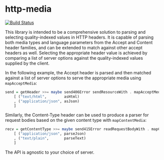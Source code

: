 http-media
==========

[![Build Status](https://secure.travis-ci.org/zmthy/http-media.svg)](http://travis-ci.org/zmthy/http-media)

This library is intended to be a comprehensive solution to parsing and selecting
quality-indexed values in HTTP headers. It is capable of parsing both media
types and language parameters from the Accept and Content header families, and
can be extended to match against other accept headers as well. Selecting the
appropriate header value is achieved by comparing a list of server options
against the quality-indexed values supplied by the client.

In the following example, the Accept header is parsed and then matched against
a list of server options to serve the appropriate media using `mapAcceptMedia`:

```haskell
send = getHeader >>= maybe send406Error sendResourceWith . mapAcceptMedia
    [ ("text/html",        asHtml)
    , ("application/json", asJson)
    ]
```

Similarly, the Content-Type header can be used to produce a parser for request
bodies based on the given content type with `mapContentMedia`:

```haskell
recv = getContentType >>= maybe send415Error readRequestBodyWith . mapContentMedia
    [ ("application/json", parseJson)
    , ("text/plain",       parseText)
    ]
```

The API is agnostic to your choice of server.

